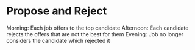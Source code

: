 # Propose and Reject

Morning: Each job offers to the top candidate
Afternoon: Each candidate rejects the offers that are not the best for them
Evening: Job no longer considers the candidate which rejected it